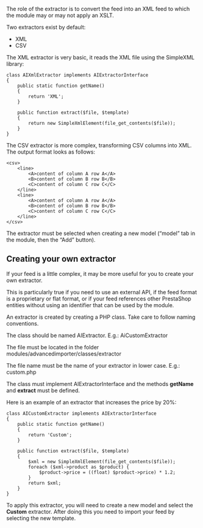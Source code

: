 ﻿The role of the extractor is to convert the feed into an XML feed to which the module may or may not apply an XSLT.

Two extractors exist by default:
- XML
- CSV

The XML extractor is very basic, it reads the XML file using the SimpleXML library:

```
class AIXmlExtractor implements AIExtractorInterface
{
    public static function getName()
    {
        return 'XML';
    }

    public function extract($file, $template)
    {
        return new SimpleXmlElement(file_get_contents($file));
    }
}

```

The CSV extractor is more complex, transforming CSV columns into XML. The output format looks as follows: 

```
<csv>
    <line>
        <A>content of column A row A</A>
        <B>content of column B row B</B>
        <C>content of column C row C</C>
    </line>
    <line>
        <A>content of column A row A</A>
        <B>content of column B row B</B>
        <C>content of column C row C</C>
    </line>
</csv>
```

The extractor must be selected when creating a new model (“model” tab in the module, then the “Add” button).

## Creating your own extractor

If your feed is a little complex, it may be more useful for you to create your own extractor. 

This is particularly true if you need to use an external API, if the feed format is a proprietary or flat format, or if your feed references other PrestaShop entities without using an identifier that can be used by the module.

An extractor is created by creating a PHP class. Take care to follow naming conventions. 

The class should be named  AI<your extractor with the first letter in upper case >Extractor. E.g.: AiCustomExtractor

The file must be located in the folder modules/advancedimporter/classes/extractor

The file name must be the name of your extractor in lower case. E.g.: custom.php

The class must implement AIExtractorInterface and the methods **getName** and **extract** must be defined.

Here is an example of an extractor that increases the price by 20%:

```
class AICustomExtractor implements AIExtractorInterface
{
    public static function getName()
    {
        return 'Custom';
    }

    public function extract($file, $template)
    {
        $xml = new SimpleXmlElement(file_get_contents($file));
        foreach ($xml->product as $product) {
            $product->price = ((float) $product->price) * 1.2;
        }
        return $xml;
    }
}

```

To apply this extractor, you will need to create a new model and select the **Custom** extractor.
After doing this you need to import your feed by selecting the new template. 





